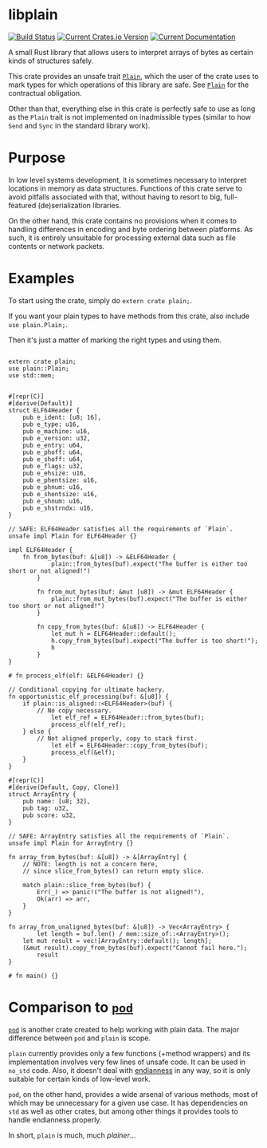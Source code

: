 # libplain

[![Build Status](https://travis-ci.org/randomites/plain.svg?branch=master)](https://travis-ci.org/randomites/plain)
[![Current Crates.io Version](https://img.shields.io/crates/v/plain.svg)](https://crates.io/crates/plain)
[![Current Documentation](https://docs.rs/plain/badge.svg)](https://docs.rs/plain)

A small Rust library that allows users to interpret arrays of bytes
as certain kinds of structures safely.

This crate provides an unsafe trait [`Plain`](https://docs.rs/plain/0.2.0/plain/trait.Plain.html), which the user
of the crate uses to mark types for which operations of this library are safe.
See [`Plain`](https://docs.rs/plain/0.2.0/plain/trait.Plain.html) for the contractual obligation.

Other than that, everything else in this crate is perfectly safe to use as long
as the `Plain` trait is not implemented on inadmissible types (similar to how
`Send` and `Sync` in the standard library work).

# Purpose

In low level systems development, it is sometimes necessary to
interpret locations in memory as data structures. Functions of
this crate serve to avoid pitfalls associated with that, without
having to resort to big, full-featured (de)serialization libraries.

On the other hand, this crate contains no provisions when it comes
to handling differences in encoding and byte ordering between
platforms. As such, it is entirely unsuitable for processing
external data such as file contents or network packets.

# Examples

To start using the crate, simply do `extern crate plain;`.

If you want your plain types to have methods from this crate, also include `use plain.Plain;`.

Then it's just a matter of marking the right types and using them.

```

extern crate plain;
use plain::Plain;
use std::mem;


#[repr(C)]
#[derive(Default)]
struct ELF64Header {
    pub e_ident: [u8; 16],
    pub e_type: u16,
    pub e_machine: u16,
    pub e_version: u32,
    pub e_entry: u64,
    pub e_phoff: u64,
    pub e_shoff: u64,
    pub e_flags: u32,
    pub e_ehsize: u16,
    pub e_phentsize: u16,
    pub e_phnum: u16,
    pub e_shentsize: u16,
    pub e_shnum: u16,
    pub e_shstrndx: u16,
}

// SAFE: ELF64Header satisfies all the requirements of `Plain`.
unsafe impl Plain for ELF64Header {}

impl ELF64Header {
	fn from_bytes(buf: &[u8]) -> &ELF64Header {
			plain::from_bytes(buf).expect("The buffer is either too short or not aligned!")
		}

		fn from_mut_bytes(buf: &mut [u8]) -> &mut ELF64Header {
			plain::from_mut_bytes(buf).expect("The buffer is either too short or not aligned!")
		}

		fn copy_from_bytes(buf: &[u8]) -> ELF64Header {
			let mut h = ELF64Header::default();
			h.copy_from_bytes(buf).expect("The buffer is too short!");
			h
		}
}

# fn process_elf(elf: &ELF64Header) {}

// Conditional copying for ultimate hackery.
fn opportunistic_elf_processing(buf: &[u8]) {
	if plain::is_aligned::<ELF64Header>(buf) {
        // No copy necessary.
			let elf_ref = ELF64Header::from_bytes(buf);
			process_elf(elf_ref);
    } else {
        // Not aligned properly, copy to stack first.
			let elf = ELF64Header::copy_from_bytes(buf);
			process_elf(&elf);
    }
}

#[repr(C)]
#[derive(Default, Copy, Clone)]
struct ArrayEntry {
    pub name: [u8; 32],
    pub tag: u32,
    pub score: u32,
}

// SAFE: ArrayEntry satisfies all the requirements of `Plain`.
unsafe impl Plain for ArrayEntry {}

fn array_from_bytes(buf: &[u8]) -> &[ArrayEntry] {
    // NOTE: length is not a concern here,
    // since slice_from_bytes() can return empty slice.

    match plain::slice_from_bytes(buf) {
        Err(_) => panic!("The buffer is not aligned!"),
        Ok(arr) => arr,
    }
}

fn array_from_unaligned_bytes(buf: &[u8]) -> Vec<ArrayEntry> {
		let length = buf.len() / mem::size_of::<ArrayEntry>();
	let mut result = vec![ArrayEntry::default(); length];
 	(&mut result).copy_from_bytes(buf).expect("Cannot fail here.");
		result
}

# fn main() {}

```

# Comparison to [`pod`](https://crates.io/crates/pod)

[`pod`](https://crates.io/crates/pod) is another crate created to help working with plain data.
The major difference between `pod` and `plain` is scope.

`plain` currently provides only a few functions (+method wrappers) and its implementation
involves very few lines of unsafe code. It can be used in `no_std` code. Also, it doesn't
deal with [endianness](https://en.wikipedia.org/wiki/Endianness) in any way,
so it is only suitable for certain kinds of low-level work.

`pod`, on the other hand, provides a wide arsenal
of various methods, most of which may be unnecessary for a given use case.
It has dependencies on `std` as well as other crates, but among other things
it provides tools to handle endianness properly.

In short, `plain` is much, much _plainer_...
